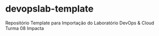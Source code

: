 # devopslab-template
Repositório Template para Importação do Laboratório DevOps &amp; Cloud
Turma 08 Impacta
